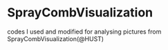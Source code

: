 # SprayCombVisualization
codes I used and modified for analysing pictures from SprayCombVisualization(@HUST)

